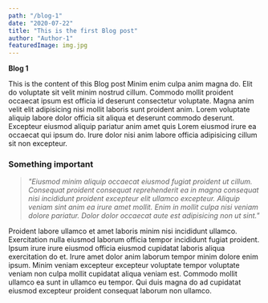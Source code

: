```yaml
---
path: "/blog-1"
date: "2020-07-22"
title: "This is the first Blog post"
author: "Author-1"
featuredImage: img.jpg
---
```


**Blog 1**

This is the content of this Blog post
Minim enim culpa anim magna do. Elit do voluptate sit velit minim nostrud cillum. Commodo mollit proident occaecat ipsum est officia id deserunt consectetur voluptate. Magna anim velit elit adipisicing nisi mollit laboris sunt proident anim. Lorem voluptate aliquip labore dolor officia sit aliqua et deserunt commodo deserunt. Excepteur eiusmod aliquip pariatur anim amet quis Lorem eiusmod irure ea occaecat qui ipsum do. Irure dolor nisi anim labore officia adipisicing cillum sit non excepteur.

### **Something important**

> _"Eiusmod minim aliquip occaecat eiusmod fugiat proident ut cillum. Consequat proident consequat reprehenderit ea in magna consequat nisi incididunt proident excepteur elit ullamco excepteur. Aliquip veniam sint anim ea irure amet mollit. Enim in mollit culpa nisi veniam dolore pariatur. Dolor dolor occaecat aute est adipisicing non ut sint."_

Proident labore ullamco et amet laboris minim nisi incididunt ullamco. Exercitation nulla eiusmod laborum officia tempor incididunt fugiat proident. Ipsum irure irure eiusmod officia eiusmod cupidatat laboris aliqua exercitation do et. Irure amet dolor anim laborum tempor minim dolore enim ipsum. Minim veniam excepteur excepteur voluptate tempor voluptate veniam non culpa mollit cupidatat aliqua veniam est. Commodo mollit ullamco ea sunt in ullamco eu tempor. Qui duis magna do ad cupidatat eiusmod excepteur proident consequat laborum non ullamco.
